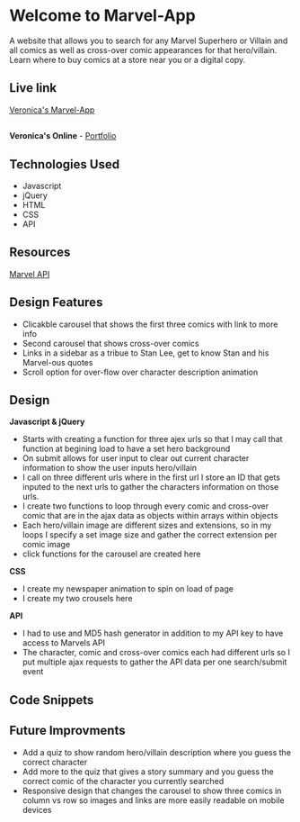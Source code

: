# Welcome to Marvel-App
A website that allows you to search for any Marvel Superhero or Villain and all comics as well as cross-over comic appearances for that hero/villain. Learn where to buy comics at a store near you or a digital copy.

## Live link

[Veronica's Marvel-App](https://veroelaine.github.io/marvel-app/)

##
**Veronica's Online** - [Portfolio]("")

## Technologies Used

* Javascript
* jQuery
* HTML
* CSS
* API

## Resources
[Marvel API]("https://developer.marvel.com/docs")

## Design Features
* Clicakble carousel that shows the first three comics with link to more info
* Second carousel that shows cross-over comics
* Links in a sidebar as a tribue to Stan Lee, get to know Stan and his Marvel-ous quotes
* Scroll option for over-flow over character description animation

## Design
**Javascript & jQuery**
* Starts with creating a function for three ajex urls so that I may call that function at begining load to have a set hero background
* On submit allows for user input to clear out current character information to show the user inputs hero/villain
* I call on three different urls where in the first url I store an ID that gets inputed to the next urls to gather the characters information on those urls.
* I create two functions to loop through every comic and cross-over comic that are in the ajax data as objects within arrays within objects
* Each hero/villain image are different sizes and extensions, so in my loops I specify a set image size and gather the correct extension per comic image
* click functions for the carousel are created here

**CSS**
* I create my newspaper animation to spin on load of page
* I create my two crousels here

**API**
* I had to use and MD5 hash generator in addition to my API key to have access to Marvels API
* The character, comic and cross-over comics each had different urls so I put multiple ajax requests to gather the API data per one search/submit event

## Code Snippets

## Future Improvments
* Add a quiz to show random hero/villain description where you guess the correct character
* Add more to the quiz that gives a story summary and you guess the correct comic of the character you currently searched
* Responsive design that changes the carousel to show three comics in column vs row so images and links are more easily readable on mobile devices




